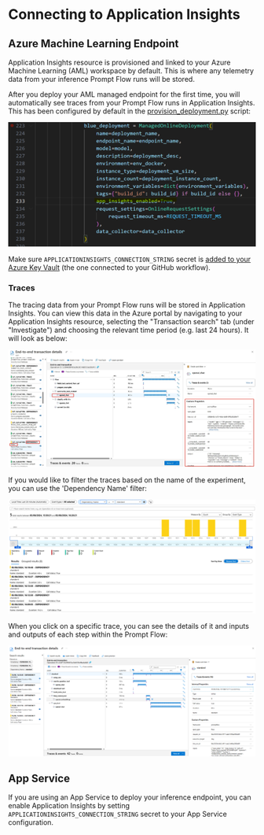 # Connecting to Application Insights

## Azure Machine Learning Endpoint

Application Insights resource is provisioned and linked to your Azure Machine Learning (AML) workspace by default. This is where any telemetry data from your inference Prompt Flow runs will be stored.

After you deploy your AML managed endpoint for the first time, you will automatically see traces from your Prompt Flow runs in Application Insights. This has been configured by default in the [provision_deployment.py](../../llmops/common/deployment/provision_deployment.py) script:

![alt text](./assets/provision_deployment.png)

Make sure `APPLICATIONINSIGHTS_CONNECTION_STRING` secret is [added to your Azure Key Vault](provisioning-secrets.md) (the one connected to your GitHub workflow).

### Traces

The tracing data from your Prompt Flow runs will be stored in Application Insights. You can view this data in the Azure portal by navigating to your Application Insights resource, selecting the "Transaction search" tab (under "Investigate") and choosing the relevant time period (e.g. last 24 hours). It will look as below:

![alt text](./assets/traces.png)

If you would like to filter the traces based on the name of the experiment, you can use the 'Dependency Name' filter:

![alt text](./assets/filter-by-exp-name.png)

When you click on a specific trace, you can see the details of it and inputs and outputs of each step within the Prompt Flow:

![alt text](./assets/trace-details.png)

## App Service

If you are using an App Service to deploy your inference endpoint, you can enable Application Insights by setting `APPLICATIONINSIGHTS_CONNECTION_STRING` secret to your App Service configuration.
